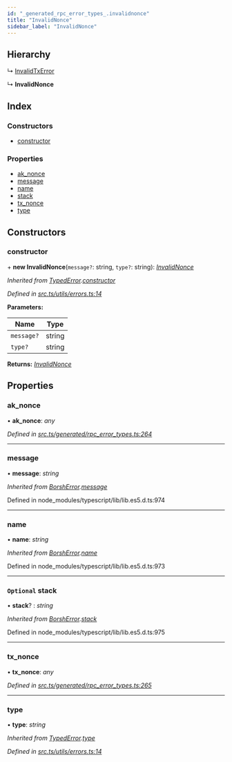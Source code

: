 ```yaml
---
id: "_generated_rpc_error_types_.invalidnonce"
title: "InvalidNonce"
sidebar_label: "InvalidNonce"
---
```


## Hierarchy

  ↳ [InvalidTxError](_generated_rpc_error_types_.invalidtxerror.md)

  ↳ **InvalidNonce**

## Index

### Constructors

* [constructor](_generated_rpc_error_types_.invalidnonce.md#constructor)

### Properties

* [ak_nonce](_generated_rpc_error_types_.invalidnonce.md#ak_nonce)
* [message](_generated_rpc_error_types_.invalidnonce.md#message)
* [name](_generated_rpc_error_types_.invalidnonce.md#name)
* [stack](_generated_rpc_error_types_.invalidnonce.md#optional-stack)
* [tx_nonce](_generated_rpc_error_types_.invalidnonce.md#tx_nonce)
* [type](_generated_rpc_error_types_.invalidnonce.md#type)

## Constructors

###  constructor

\+ **new InvalidNonce**(`message?`: string, `type?`: string): *[InvalidNonce](_generated_rpc_error_types_.invalidnonce.md)*

*Inherited from [TypedError](_utils_errors_.typederror.md).[constructor](_utils_errors_.typederror.md#constructor)*

*Defined in [src.ts/utils/errors.ts:14](https://github.com/nearprotocol/nearlib/blob/213b318/src.ts/utils/errors.ts#L14)*

**Parameters:**

Name | Type |
------ | ------ |
`message?` | string |
`type?` | string |

**Returns:** *[InvalidNonce](_generated_rpc_error_types_.invalidnonce.md)*

## Properties

###  ak_nonce

• **ak_nonce**: *any*

*Defined in [src.ts/generated/rpc_error_types.ts:264](https://github.com/nearprotocol/nearlib/blob/213b318/src.ts/generated/rpc_error_types.ts#L264)*

___

###  message

• **message**: *string*

*Inherited from [BorshError](_utils_serialize_.borsherror.md).[message](_utils_serialize_.borsherror.md#message)*

Defined in node_modules/typescript/lib/lib.es5.d.ts:974

___

###  name

• **name**: *string*

*Inherited from [BorshError](_utils_serialize_.borsherror.md).[name](_utils_serialize_.borsherror.md#name)*

Defined in node_modules/typescript/lib/lib.es5.d.ts:973

___

### `Optional` stack

• **stack**? : *string*

*Inherited from [BorshError](_utils_serialize_.borsherror.md).[stack](_utils_serialize_.borsherror.md#optional-stack)*

Defined in node_modules/typescript/lib/lib.es5.d.ts:975

___

###  tx_nonce

• **tx_nonce**: *any*

*Defined in [src.ts/generated/rpc_error_types.ts:265](https://github.com/nearprotocol/nearlib/blob/213b318/src.ts/generated/rpc_error_types.ts#L265)*

___

###  type

• **type**: *string*

*Inherited from [TypedError](_utils_errors_.typederror.md).[type](_utils_errors_.typederror.md#type)*

*Defined in [src.ts/utils/errors.ts:14](https://github.com/nearprotocol/nearlib/blob/213b318/src.ts/utils/errors.ts#L14)*

